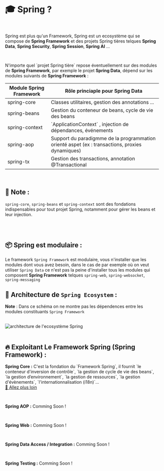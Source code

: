 <h1>🎓 Spring ?</h1>
<br />
<p>
Spring est plus qu'un Framework, Spring est un ecosystème qui se compose de <b>Spring Framework</b> et des projets Spring tières 
telques <b>Spring Data</b>, <b>Spring Security</b>, <b>Spring Session</b>, <b>Spring AI</b> ...
</p>
<br />
<p>
N'importe quel `projet Spring tière` repose éventuellement sur des modules de <b>Spring Framework</b>, par exemple le projet <b>Spring Data</b>, 
dépend sur les modules suivants de <b>Spring Framework</b> : 
</p>
<table>
<thead>
<tr>
<th>Module Spring Framework</th>
<th>Rôle princiaple pour Spring Data</th>
</tr>
</thead>
<tbody>
<tr>
<td>spring-core</td>
<td>Classes utilitaires, gestion des annotations ...</td>
</tr>
<tr>
<td>spring-beans</td>
<td>Gestion du conteneur de beans, cycle de vie des beans</td>
</tr>
<tr>
<td>spring-context</td>
<td> `ApplicationContext` , injection de dépendances, événements  </td>
</tr>
<tr>
<td>spring-aop</td>
<td>Support du paradigmme de la programmation orienté aspet (ex : transactions, proxies dynamiques)</td>
</tr>
<tr>
<td>spring-tx</td>
<td>Gestion des transactions, annotation @Transactional</td>
</tr>
</tbody>
</table>

<br />

## 📝 Note :
`spring-core`, `spring-beans` et `spring-context` 
sont des fondations indispensables pour tout projet Spring, notamment pour gérer les beans et leur injection.

<br />
<br />

## 📦 Spring est modulaire : 
Le framework `Spring Framework` est modulaire, vous n'installer que les modules dont vous avez besoin, dans le cas de par exemple 
où on veut utiliser `Spring Data` ce n'est pas la peine d'installer tous les modules qui composent **Spring Framework** telques 
`spring-web`, `spring-websocket`, `spring-messaging`

## 📝 Architecture de `Spring Ecosystem` :

**Note** : Dans ce schéma on ne montre pas les dépendences entre les modules constituants `Spring Framework`

<br />

<img src="./imgs/arch_spring.png" alt="architecture de l'ecosystème Spring" />

<br />
<br />

## 🔥 Exploitant Le Framework Spring (Spring Framework) : 

<p>
<b>Spring Core :</b> C'est la fondation du `Framework Spring`, il fournit `le conteneur d'inversion de contrôle`, `la gestion de cycle de vie des beans`, 
`la gestion d’environnement`, `la gestion de ressources`, `la gestion d'évènements`, `l'internationnalisation (i18n)`...
<br />
<a href="./SpringCore">👀 Allez plus loin</a>
</p>

<br />

<p>
<b>Spring AOP :</b> Comming Soon !
</p>

<br />

<p>
<b>Spring Web :</b> Comming Soon !
</p>

<br />

<p>
<b>Spring Data Access / Integration :</b> Comming Soon !
</p>

<br />

<p>
<b>Spring Testing :</b> Comming Soon !
</p>

